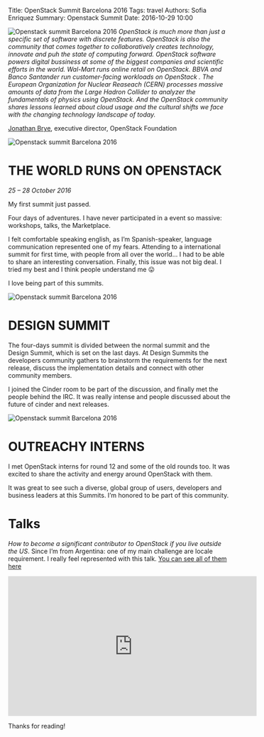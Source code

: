 Title: OpenStack Summit Barcelona 2016 
Tags: travel 
Authors: Sofia Enriquez
Summary: Openstack Summit 
Date: 2016-10-29 10:00


![Openstack summit Barcelona 2016]({filename}/images/openstack-summit-barcelona-flyer.jpg)
*OpenStack is much more than just a specific set of software with discrete features.
OpenStack is also the community that comes together to collaboratively creates
technology, innovate and puh the state of computing forward. OpenStack software
powers digital bussiness at some of the biggest companies and scientific efforts
in the world. Wal-Mart runs online retail on OpenStack. BBVA and Banco Santander
run customer-facing workloads on OpenStack . The European Organization for Nuclear
Reaseach (CERN) processes massive amounts of data from the Large Hadron Collider
to analyzer the fundamentals of physics using OpenStack. And the OpenStack community
shares lessons learned about cloud usage and the cultural shifts we face with the
changing technology landscape of today.*

[Jonathan Brye](https://twitter.com/jbryce), executive director, OpenStack Foundation


![Openstack summit Barcelona 2016]({filename}/images/openstack-summit-barcelona-stands.jpg)
# THE WORLD RUNS ON OPENSTACK
*25 – 28 October 2016*

My first summit just passed.

Four days of adventures. I have never participated in a event so massive: workshops,
talks, the Marketplace.

I felt comfortable speaking english, as I’m Spanish-speaker, language communication
represented  one of my fears. Attending  to a international summit for first time,
with  people from all over the world… I had to be able to share an interesting
conversation. Finally, this issue was not big deal. I tried my best and I think people
understand me  😛


I love being part of this summits.

![Openstack summit Barcelona 2016]({filename}/images/openstack-summit-barcelona-flyer2.jpg)
# DESIGN SUMMIT
The four-days  summit is divided between the normal summit and the Design Summit, which
is set on the last days. At Design Summits the developers community gathers to
brainstorm the requirements for the next release, discuss the implementation details
and connect with other community members.

I joined the Cinder room to be part of the discussion, and finally met the people
behind the IRC. It was really intense and people discussed about the future of
cinder and next releases.


![Openstack summit Barcelona 2016]({filename}/images/openstack-summit-barcelona-outreahy-interns.jpg)
# OUTREACHY INTERNS

I met  OpenStack interns for round 12 and some of the old rounds too. It was excited
to share the activity and energy around OpenStack with them.

It was great to see such a diverse, global group of users, developers and business
leaders at this Summits. I’m honored to be part of this community.


# Talks
*How to become a significant contributor to OpenStack if you live outside the US*.
Since I’m from Argentina: one of my main challenge are locale requirement. I really
feel represented with this talk. 
[You can see all of them here](https://www.openstack.org/videos/summits/barcelona-2016)

<iframe width="560" height="315" src="https://www.youtube.com/embed/2zdLHzQLt-A" frameborder="0" allow="accelerometer; autoplay; encrypted-media; gyroscope; picture-in-picture" allowfullscreen></iframe>

Thanks for reading!
